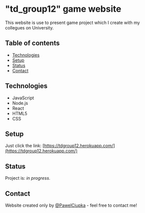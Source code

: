 # "td_group12" game website
This website is use to present game project which I create with my collegues on University.

## Table of contents
* [Technologies](#technologies)
* [Setup](#setup)
* [Status](#status)
* [Contact](#contact)

## Technologies
* JavaScript
* Node.js
* React
* HTML5
* CSS

## Setup
Just click the link: [https://tdgroup12.herokuapp.com/](https://tdgroup12.herokuapp.com/)

## Status
Project is:  _in progress_.

## Contact
Website created only by [@PawelCiupka](http://pawel-ciupka.pl/pages/contact.html) - feel free to contact me!
